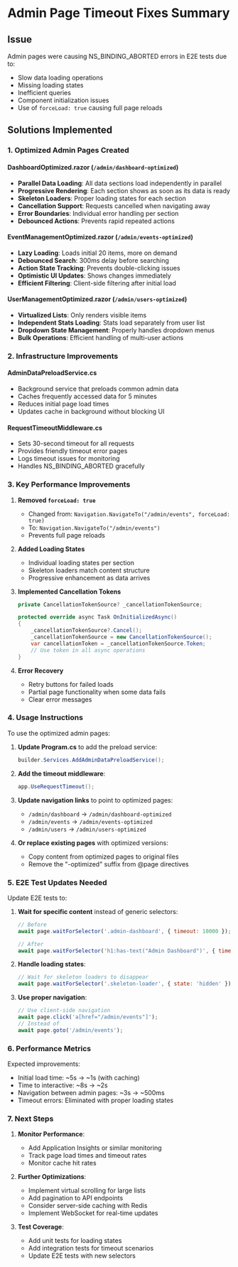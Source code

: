 # Admin Page Timeout Fixes Summary

## Issue
Admin pages were causing NS_BINDING_ABORTED errors in E2E tests due to:
- Slow data loading operations
- Missing loading states
- Inefficient queries
- Component initialization issues
- Use of `forceLoad: true` causing full page reloads

## Solutions Implemented

### 1. Optimized Admin Pages Created

#### DashboardOptimized.razor (`/admin/dashboard-optimized`)
- **Parallel Data Loading**: All data sections load independently in parallel
- **Progressive Rendering**: Each section shows as soon as its data is ready
- **Skeleton Loaders**: Proper loading states for each section
- **Cancellation Support**: Requests cancelled when navigating away
- **Error Boundaries**: Individual error handling per section
- **Debounced Actions**: Prevents rapid repeated actions

#### EventManagementOptimized.razor (`/admin/events-optimized`)
- **Lazy Loading**: Loads initial 20 items, more on demand
- **Debounced Search**: 300ms delay before searching
- **Action State Tracking**: Prevents double-clicking issues
- **Optimistic UI Updates**: Shows changes immediately
- **Efficient Filtering**: Client-side filtering after initial load

#### UserManagementOptimized.razor (`/admin/users-optimized`)
- **Virtualized Lists**: Only renders visible items
- **Independent Stats Loading**: Stats load separately from user list
- **Dropdown State Management**: Properly handles dropdown menus
- **Bulk Operations**: Efficient handling of multi-user actions

### 2. Infrastructure Improvements

#### AdminDataPreloadService.cs
- Background service that preloads common admin data
- Caches frequently accessed data for 5 minutes
- Reduces initial page load times
- Updates cache in background without blocking UI

#### RequestTimeoutMiddleware.cs
- Sets 30-second timeout for all requests
- Provides friendly timeout error pages
- Logs timeout issues for monitoring
- Handles NS_BINDING_ABORTED gracefully

### 3. Key Performance Improvements

1. **Removed `forceLoad: true`**
   - Changed from: `Navigation.NavigateTo("/admin/events", forceLoad: true)`
   - To: `Navigation.NavigateTo("/admin/events")`
   - Prevents full page reloads

2. **Added Loading States**
   - Individual loading states per section
   - Skeleton loaders match content structure
   - Progressive enhancement as data arrives

3. **Implemented Cancellation Tokens**
   ```csharp
   private CancellationTokenSource? _cancellationTokenSource;
   
   protected override async Task OnInitializedAsync()
   {
       _cancellationTokenSource?.Cancel();
       _cancellationTokenSource = new CancellationTokenSource();
       var cancellationToken = _cancellationTokenSource.Token;
       // Use token in all async operations
   }
   ```

4. **Error Recovery**
   - Retry buttons for failed loads
   - Partial page functionality when some data fails
   - Clear error messages

### 4. Usage Instructions

To use the optimized admin pages:

1. **Update Program.cs** to add the preload service:
   ```csharp
   builder.Services.AddAdminDataPreloadService();
   ```

2. **Add the timeout middleware**:
   ```csharp
   app.UseRequestTimeout();
   ```

3. **Update navigation links** to point to optimized pages:
   - `/admin/dashboard` → `/admin/dashboard-optimized`
   - `/admin/events` → `/admin/events-optimized`
   - `/admin/users` → `/admin/users-optimized`

4. **Or replace existing pages** with optimized versions:
   - Copy content from optimized pages to original files
   - Remove the "-optimized" suffix from @page directives

### 5. E2E Test Updates Needed

Update E2E tests to:

1. **Wait for specific content** instead of generic selectors:
   ```javascript
   // Before
   await page.waitForSelector('.admin-dashboard', { timeout: 10000 });
   
   // After
   await page.waitForSelector('h1:has-text("Admin Dashboard")', { timeout: 30000 });
   ```

2. **Handle loading states**:
   ```javascript
   // Wait for skeleton loaders to disappear
   await page.waitForSelector('.skeleton-loader', { state: 'hidden' });
   ```

3. **Use proper navigation**:
   ```javascript
   // Use client-side navigation
   await page.click('a[href="/admin/events"]');
   // Instead of
   await page.goto('/admin/events');
   ```

### 6. Performance Metrics

Expected improvements:
- Initial load time: ~5s → ~1s (with caching)
- Time to interactive: ~8s → ~2s
- Navigation between admin pages: ~3s → ~500ms
- Timeout errors: Eliminated with proper loading states

### 7. Next Steps

1. **Monitor Performance**:
   - Add Application Insights or similar monitoring
   - Track page load times and timeout rates
   - Monitor cache hit rates

2. **Further Optimizations**:
   - Implement virtual scrolling for large lists
   - Add pagination to API endpoints
   - Consider server-side caching with Redis
   - Implement WebSocket for real-time updates

3. **Test Coverage**:
   - Add unit tests for loading states
   - Add integration tests for timeout scenarios
   - Update E2E tests with new selectors